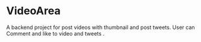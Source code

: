 # VideoArea
A backend project for post videos with thumbnail and post tweets. User can Comment and like to video and tweets .

